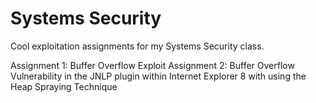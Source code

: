 # Systems Security
Cool exploitation assignments for my Systems Security class.

Assignment 1: Buffer Overflow Exploit
Assignment 2: Buffer Overflow Vulnerability in the JNLP plugin within Internet Explorer 8 with using the Heap Spraying Technique

